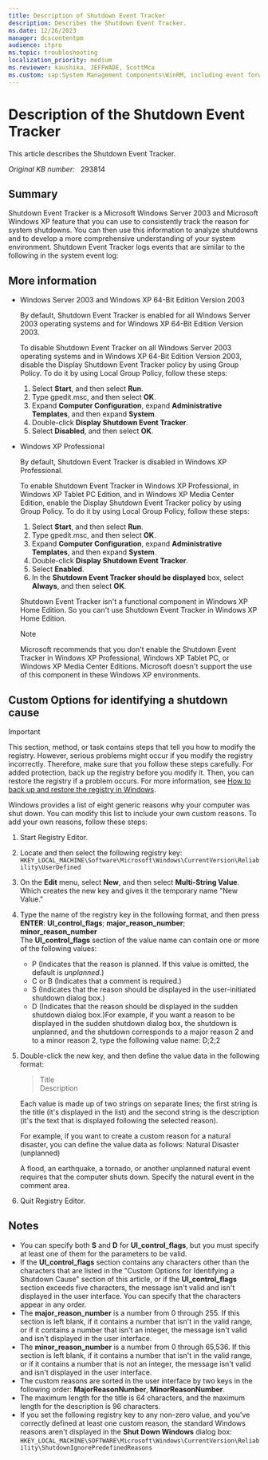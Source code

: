 ```yaml
---
title: Description of Shutdown Event Tracker
description: Describes the Shutdown Event Tracker.
ms.date: 12/26/2023
manager: dcscontentpm
audience: itpro
ms.topic: troubleshooting
localization_priority: medium
ms.reviewer: kaushika, JEFFWADE, ScottMca
ms.custom: sap:System Management Components\WinRM, including event forwarding and collections, csstroubleshoot
---
```

# Description of the Shutdown Event Tracker

This article describes the Shutdown Event Tracker.

_Original KB number:_ &nbsp; 293814

## Summary

Shutdown Event Tracker is a Microsoft Windows Server 2003 and Microsoft Windows XP feature that you can use to consistently track the reason for system shutdowns. You can then use this information to analyze shutdowns and to develop a more comprehensive understanding of your system environment. Shutdown Event Tracker logs events that are similar to the following in the system event log:

## More information

- Windows Server 2003 and Windows XP 64-Bit Edition Version 2003

    By default, Shutdown Event Tracker is enabled for all Windows Server 2003 operating systems and for Windows XP 64-Bit Edition Version 2003.

    To disable Shutdown Event Tracker on all Windows Server 2003 operating systems and in Windows XP 64-Bit Edition Version 2003, disable the Display Shutdown Event Tracker policy by using Group Policy. To do it by using Local Group Policy, follow these steps:

    1. Select **Start**, and then select **Run**.
    2. Type gpedit.msc, and then select **OK**.
    3. Expand **Computer Configuration**, expand **Administrative Templates**, and then expand **System**.
    4. Double-click **Display Shutdown Event Tracker**.
    5. Select **Disabled**, and then select **OK**.

- Windows XP Professional

    By default, Shutdown Event Tracker is disabled in Windows XP Professional.

    To enable Shutdown Event Tracker in Windows XP Professional, in Windows XP Tablet PC Edition, and in Windows XP Media Center Edition, enable the Display Shutdown Event Tracker policy by using Group Policy. To do it by using Local Group Policy, follow these steps:

    1. Select **Start**, and then select **Run**.
    2. Type gpedit.msc, and then select **OK**.
    3. Expand **Computer Configuration**, expand **Administrative Templates**, and then expand **System**.
    4. Double-click **Display Shutdown Event Tracker**.
    5. Select **Enabled**.
    6. In the **Shutdown Event Tracker should be displayed** box, select **Always**, and then select **OK**.

    Shutdown Event Tracker isn't a functional component in Windows XP Home Edition. So you can't use Shutdown Event Tracker in Windows XP Home Edition.

    > [!NOTE]
    > Microsoft recommends that you don't enable the Shutdown Event Tracker in Windows XP Professional, Windows XP Tablet PC, or Windows XP Media Center Editions. Microsoft doesn't support the use of this component in these Windows XP environments.

## Custom Options for identifying a shutdown cause

> [!IMPORTANT]
> This section, method, or task contains steps that tell you how to modify the registry. However, serious problems might occur if you modify the registry incorrectly. Therefore, make sure that you follow these steps carefully. For added protection, back up the registry before you modify it. Then, you can restore the registry if a problem occurs. For more information, see [How to back up and restore the registry in Windows](https://support.microsoft.com/help/322756).

Windows provides a list of eight generic reasons why your computer was shut down. You can modify this list to include your own custom reasons. To add your own reasons, follow these steps:

1. Start Registry Editor.
2. Locate and then select the following registry key:
    `HKEY_LOCAL_MACHINE\Software\Microsoft\Windows\CurrentVersion\Reliability\UserDefined`
3. On the **Edit** menu, select **New**, and then select **Multi-String Value**. Which creates the new key and gives it the temporary name "New Value."
4. Type the name of the registry key in the following format, and then press **ENTER**:
    **UI_control_flags**; **major_reason_number**; **minor_reason_number**  
    The **UI_control_flags** section of the value name can contain one or more of the following values:
   - P (Indicates that the reason is planned. If this value is omitted, the default is *unplanned*.)
   - C or B (Indicates that a comment is required.)
   - S (Indicates that the reason should be displayed in the user-initiated shutdown dialog box.)
   - D (Indicates that the reason should be displayed in the sudden shutdown dialog box.)For example, if you want a reason to be displayed in the sudden shutdown dialog box, the shutdown is unplanned, and the shutdown corresponds to a major reason 2 and to a minor reason 2, type the following value name: D;2;2

5. Double-click the new key, and then define the value data in the following format:
    > Title  
    Description

    Each value is made up of two strings on separate lines; the first string is the title (it's displayed in the list) and the second string is the description (it's the text that is displayed following the selected reason).

    For example, if you want to create a custom reason for a natural disaster, you can define the value data as follows: Natural Disaster (unplanned)

    A flood, an earthquake, a tornado, or another unplanned natural event requires that the computer shuts down. Specify the natural event in the comment area.

6. Quit Registry Editor.

## Notes

- You can specify both **S** and **D** for **UI_control_flags**, but you must specify at least one of them for the parameters to be valid.
- If the **UI_control_flags** section contains any characters other than the characters that are listed in the "Custom Options for Identifying a Shutdown Cause" section of this article, or if the **UI_control_flags** section exceeds five characters, the message isn't valid and isn't displayed in the user interface. You can specify that the characters appear in any order.
- The **major_reason_number** is a number from 0 through 255. If this section is left blank, if it contains a number that isn't in the valid range, or if it contains a number that isn't an integer, the message isn't valid and isn't displayed in the user interface.
- The **minor_reason_number** is a number from 0 through 65,536. If this section is left blank, if it contains a number that isn't in the valid range, or if it contains a number that is not an integer, the message isn't valid and isn't displayed in the user interface.
- The custom reasons are sorted in the user interface by two keys in the following order: **MajorReasonNumber**, **MinorReasonNumber**.
- The maximum length for the title is 64 characters, and the maximum length for the description is 96 characters.
- If you set the following registry key to any non-zero value, and you've correctly defined at least one custom reason, the standard Windows reasons aren't displayed in the **Shut Down Windows** dialog box:
    `HKEY_LOCAL_MACHINE\SOFTWARE\Microsoft\Windows\CurrentVersion\Reliability\ShutdownIgnorePredefinedReasons`
